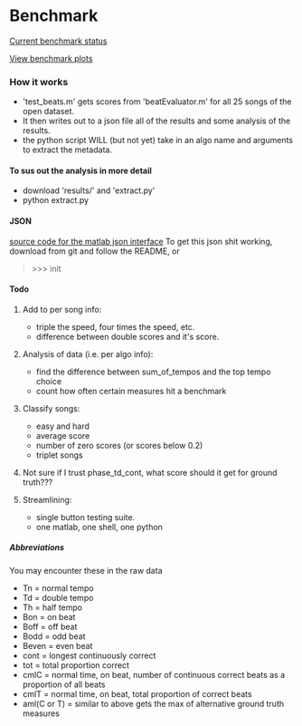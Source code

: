 # Benchmark
[Current benchmark status](./scores.csv "fuck off")

[View benchmark plots](./plots.md "James has a fanny")

### How it works
* 'test_beats.m' gets scores from 'beatEvaluator.m' for all 25 songs of the open dataset.
* It then writes out to a json file all of the results and some analysis of the results.
* the python script WILL (but not yet) take in an algo name and arguments to extract the metadata.

#### To sus out the analysis in more detail
* download 'results/' and 'extract.py'
* python extract.py <algo name> <regex pattern for scraping the results>

#### JSON
[source code for the matlab json interface](https://github.com/kyamagu/matlab-json "you silly cunt")
To get this json shit working, download from git and follow the README, or
> \>>> init

#### Todo
1. Add to per song info:
    * triple the speed, four times the speed, etc.
    * difference between double scores and it's score.

2. Analysis of data (i.e. per algo info):
    * find the difference between sum_of_tempos and the top tempo choice
    * count how often certain measures hit a benchmark

3. Classify songs:
    * easy and hard
    * average score
    * number of zero scores (or scores below 0.2)
    * triplet songs

4. Not sure if I trust phase_td_cont, what score should it get for ground truth???

5. Streamlining:
    * single button testing suite.
    * one matlab, one shell, one python

##### Abbreviations
You may encounter these in the raw data
* Tn = normal tempo
* Td = double tempo
* Th = half tempo
* Bon = on beat
* Boff = off beat
* Bodd = odd beat
* Beven = even beat
* cont = longest continuously correct
* tot = total proportion correct
* cmlC = normal time, on beat, number of continuous correct beats as a proportion of all beats
* cmlT = normal time, on beat, total proportion of correct beats
* aml(C or T) = similar to above gets the max of alternative ground truth measures

